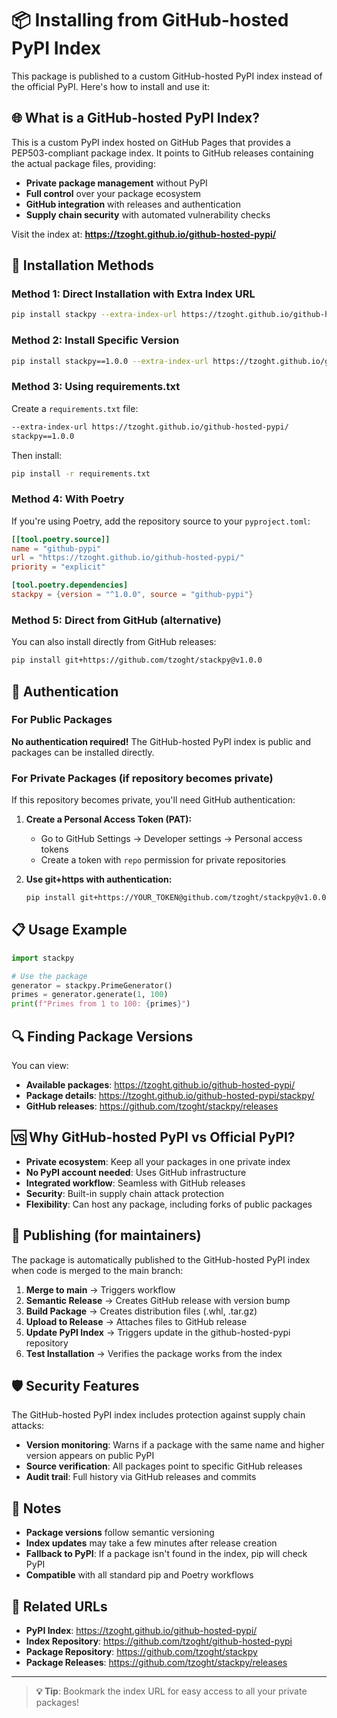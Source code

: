 # 📦 Installing from GitHub-hosted PyPI Index

This package is published to a custom GitHub-hosted PyPI index instead of the official PyPI. Here's how to install and use it:

## 🌐 What is a GitHub-hosted PyPI Index?

This is a custom PyPI index hosted on GitHub Pages that provides a PEP503-compliant package index. It points to GitHub releases containing the actual package files, providing:

- **Private package management** without PyPI
- **Full control** over your package ecosystem
- **GitHub integration** with releases and authentication
- **Supply chain security** with automated vulnerability checks

Visit the index at: **https://tzoght.github.io/github-hosted-pypi/**

## 🔧 Installation Methods

### Method 1: Direct Installation with Extra Index URL

```bash
pip install stackpy --extra-index-url https://tzoght.github.io/github-hosted-pypi/
```

### Method 2: Install Specific Version

```bash
pip install stackpy==1.0.0 --extra-index-url https://tzoght.github.io/github-hosted-pypi/
```

### Method 3: Using requirements.txt

Create a `requirements.txt` file:

```txt
--extra-index-url https://tzoght.github.io/github-hosted-pypi/
stackpy==1.0.0
```

Then install:

```bash
pip install -r requirements.txt
```

### Method 4: With Poetry

If you're using Poetry, add the repository source to your `pyproject.toml`:

```toml
[[tool.poetry.source]]
name = "github-pypi"
url = "https://tzoght.github.io/github-hosted-pypi/"
priority = "explicit"

[tool.poetry.dependencies]
stackpy = {version = "^1.0.0", source = "github-pypi"}
```

### Method 5: Direct from GitHub (alternative)

You can also install directly from GitHub releases:

```bash
pip install git+https://github.com/tzoght/stackpy@v1.0.0
```

## 🔐 Authentication

### For Public Packages
**No authentication required!** The GitHub-hosted PyPI index is public and packages can be installed directly.

### For Private Packages (if repository becomes private)
If this repository becomes private, you'll need GitHub authentication:

1. **Create a Personal Access Token (PAT):**
   - Go to GitHub Settings → Developer settings → Personal access tokens
   - Create a token with `repo` permission for private repositories

2. **Use git+https with authentication:**
   ```bash
   pip install git+https://YOUR_TOKEN@github.com/tzoght/stackpy@v1.0.0
   ```

## 📋 Usage Example

```python
import stackpy

# Use the package
generator = stackpy.PrimeGenerator()
primes = generator.generate(1, 100)
print(f"Primes from 1 to 100: {primes}")
```

## 🔍 Finding Package Versions

You can view:
- **Available packages**: https://tzoght.github.io/github-hosted-pypi/
- **Package details**: https://tzoght.github.io/github-hosted-pypi/stackpy/
- **GitHub releases**: https://github.com/tzoght/stackpy/releases

## 🆚 Why GitHub-hosted PyPI vs Official PyPI?

- **Private ecosystem**: Keep all your packages in one private index
- **No PyPI account needed**: Uses GitHub infrastructure
- **Integrated workflow**: Seamless with GitHub releases
- **Security**: Built-in supply chain attack protection
- **Flexibility**: Can host any package, including forks of public packages

## 🚀 Publishing (for maintainers)

The package is automatically published to the GitHub-hosted PyPI index when code is merged to the main branch:

1. **Merge to main** → Triggers workflow
2. **Semantic Release** → Creates GitHub release with version bump
3. **Build Package** → Creates distribution files (.whl, .tar.gz)
4. **Upload to Release** → Attaches files to GitHub release
5. **Update PyPI Index** → Triggers update in the github-hosted-pypi repository
6. **Test Installation** → Verifies the package works from the index

## 🛡️ Security Features

The GitHub-hosted PyPI index includes protection against supply chain attacks:

- **Version monitoring**: Warns if a package with the same name and higher version appears on public PyPI
- **Source verification**: All packages point to specific GitHub releases
- **Audit trail**: Full history via GitHub releases and commits

## 📝 Notes

- **Package versions** follow semantic versioning
- **Index updates** may take a few minutes after release creation
- **Fallback to PyPI**: If a package isn't found in the index, pip will check PyPI
- **Compatible** with all standard pip and Poetry workflows

## 🔗 Related URLs

- **PyPI Index**: https://tzoght.github.io/github-hosted-pypi/
- **Index Repository**: https://github.com/tzoght/github-hosted-pypi
- **Package Repository**: https://github.com/tzoght/stackpy
- **Package Releases**: https://github.com/tzoght/stackpy/releases

---

> **💡 Tip**: Bookmark the index URL for easy access to all your private packages! 
